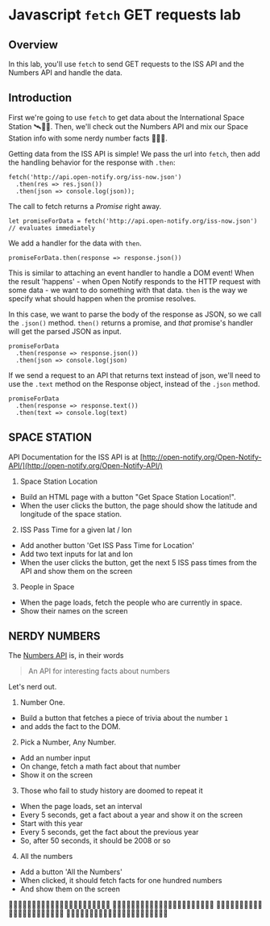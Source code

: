 # Javascript `fetch` GET requests lab

## Overview

In this lab, you'll use `fetch` to send GET requests to the ISS API and the Numbers API and handle the data.

## Introduction

First we're going to use `fetch` to get data about the International Space Station 🛰👾🚀. Then, we'll check out the Numbers API and mix our Space Station info with some nerdy number facts 🔢🤓📐.

Getting data from the ISS API is simple! We pass the url into `fetch`, then add the handling behavior for the response with `.then`:

```
fetch('http://api.open-notify.org/iss-now.json')
  .then(res => res.json())
  .then(json => console.log(json));
```

The call to fetch returns a _Promise_ right away.

```
let promiseForData = fetch('http://api.open-notify.org/iss-now.json') // evaluates immediately
```

We add a handler for the data with `then`.

```
promiseForData.then(response => response.json())
```

This is similar to attaching an event handler to handle a DOM event! When the result 'happens' - when Open Notify responds to the HTTP request with some data - we want to do something with that data. `then` is the way we specify what should happen when the promise resolves.

In this case, we want to parse the body of the response as JSON, so we call the `.json()` method. `then()` returns a promise, and _that_ promise's handler will get the parsed JSON as input.

```
promiseForData
  .then(response => response.json())
  .then(json => console.log(json)
```

If we send a request to an API that returns text instead of json, we'll need to use the `.text` method on the Response object, instead of the `.json` method.

```
promiseForData
  .then(response => response.text())
  .then(text => console.log(text)
```

## SPACE STATION

API Documentation for the ISS API is at [http://open-notify.org/Open-Notify-API/](http://open-notify.org/Open-Notify-API/)

1. Space Station Location
- Build an HTML page with a button "Get Space Station Location!".
- When the user clicks the button, the page should show the latitude and longitude of the space station.

2. ISS Pass Time for a given lat / lon
- Add another button 'Get ISS Pass Time for Location'
- Add two text inputs for lat and lon
- When the user clicks the button, get the next 5 ISS pass times from the API and show them on the screen

3. People in Space
- When the page loads, fetch the people who are currently in space.
- Show their names on the screen

## NERDY NUMBERS

The [Numbers API](http://numbersapi.com/) is, in their words

> An API for interesting facts about numbers

Let's nerd out.

1. Number One.
- Build a button that fetches a piece of trivia about the number `1`
- and adds the fact to the DOM.

2. Pick a Number, Any Number.
- Add an number input
- On change, fetch a math fact about that number
- Show it on the screen

3. Those who fail to study history are doomed to repeat it
- When the page loads, set an interval
- Every 5 seconds, get a fact about a year and show it on the screen
- Start with this year
- Every 5 seconds, get the fact about the previous year
- So, after 50 seconds, it should be 2008 or so

4. All the numbers
- Add a button 'All the Numbers'
- When clicked, it should fetch facts for one hundred numbers
- And show them on the screen

🔢🤓🔢🤓🔢🤓🔢🤓🔢🤓🔢🤓🔢🤓🔢🤓🔢🤓🔢🤓🔢🤓
🔢🤓🔢🤓🔢🤓🔢🤓🔢🤓🔢🤓🔢🤓🔢🤓🔢🤓🔢🤓🔢🤓
🔢🤓🔢🤓🔢🤓🔢🤓🔢🤓🔢🤓🔢🤓🔢🤓🔢🤓🔢🤓🔢🤓
🔢🤓🔢🤓🔢🤓🔢🤓🔢🤓🔢🤓🔢🤓🔢🤓🔢🤓🔢🤓🔢🤓
